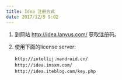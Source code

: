 ```yaml
---
title: Idea 注册方式
date: 2017/12/5 9:02
---
```



1. 到网站 http://idea.lanyus.com/ 获取注册码。

2. 使用下面的license server:
```
　　http://intellij.mandroid.cn/
　　http://idea.imsxm.com/
　　http://idea.iteblog.com/key.php
```
